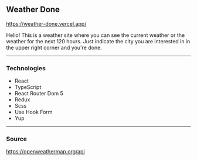 ## Weather Done

<https://weather-done.vercel.app/>

Hello!
This is a weather site where you can see the current weather or the weather for the next 120 hours.
Just indicate the city you are interested in in the upper right corner and you're done.

---

### Technologies
* React
* TypeScript
* React Router Dom 5
* Redux
* Scss
* Use Hook Form
* Yup

---

### Source

<https://openweathermap.org/api>